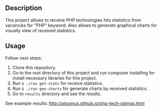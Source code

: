 ## Description

This project allows to receive PHP technologies hits statistics from vacancies for "PHP" keyword. Also allows to generate graphical charts for visually view of received statistics.

## Usage

Follow next steps:

1. Clone this repository.
1. Go to the root directory of this project and run composer installing for install necessary libraries for this project.
1. Run `$ ./run get-stats` for receive statistics.
1. Run `$ ./run gen-charts` for generate charts by received statistics.
1. Go to `results` directory and see the results.

See example results: http://atoumus.github.io/php-tech-ratings.html